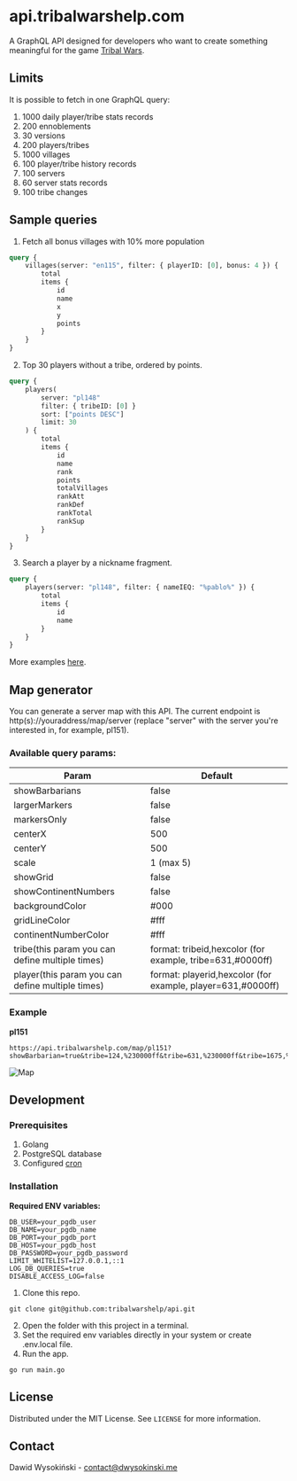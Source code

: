 # api.tribalwarshelp.com

A GraphQL API designed for developers who want to create something meaningful for the game [Tribal Wars](https://tribalwars.net).

## Limits

It is possible to fetch in one GraphQL query:

1. 1000 daily player/tribe stats records
2. 200 ennoblements
3. 30 versions
4. 200 players/tribes
5. 1000 villages
6. 100 player/tribe history records
7. 100 servers
8. 60 server stats records
9. 100 tribe changes

## Sample queries

1. Fetch all bonus villages with 10% more population

```graphql
query {
    villages(server: "en115", filter: { playerID: [0], bonus: 4 }) {
        total
        items {
            id
            name
            x
            y
            points
        }
    }
}

```

2. Top 30 players without a tribe, ordered by points.

```graphql
query {
    players(
        server: "pl148"
        filter: { tribeID: [0] }
        sort: ["points DESC"]
        limit: 30
    ) {
        total
        items {
            id
            name
            rank
            points
            totalVillages
            rankAtt
            rankDef
            rankTotal
            rankSup
        }
    }
}

```

3. Search a player by a nickname fragment.

```graphql
query {
    players(server: "pl148", filter: { nameIEQ: "%pablo%" }) {
        total
        items {
            id
            name
        }
    }
}
```

More examples [here](https://github.com/tribalwarshelp/scripts).

## Map generator

You can generate a server map with this API. The current endpoint is http(s)://youraddress/map/server (replace "server"
with the server you're interested in, for example, pl151).

### Available query params:

| Param                                            | Default                                                    |
| ------------------------------------------------ | ---------------------------------------------------------- |
| showBarbarians                                   | false                                                      |
| largerMarkers                                    | false                                                      |
| markersOnly                                      | false                                                      |
| centerX                                          | 500                                                        |
| centerY                                          | 500                                                        |
| scale                                            | 1 (max 5)                                                  |
| showGrid                                         | false                                                      |
| showContinentNumbers                             | false                                                      |
| backgroundColor                                  | #000                                                       |
| gridLineColor                                    | #fff                                                       |
| continentNumberColor                             | #fff                                                       |
| tribe(this param you can define multiple times)  | format: tribeid,hexcolor (for example, tribe=631,#0000ff)   |
| player(this param you can define multiple times) | format: playerid,hexcolor (for example, player=631,#0000ff) |

### Example

**pl151**
```
https://api.tribalwarshelp.com/map/pl151?showBarbarian=true&tribe=124,%230000ff&tribe=631,%230000ff&tribe=1675,%230000ff&onlyMarkers=false&scale=1&showGrid=true&showContinentNumbers=true
```
![Map](https://api.tribalwarshelp.com/map/pl151?showBarbarian=true&tribe=124,%230000ff&tribe=631,%230000ff&tribe=1675,%230000ff&onlyMarkers=false&scale=1&showGrid=true&showContinentNumbers=true)

## Development

### Prerequisites

1. Golang
2. PostgreSQL database
3. Configured [cron](https://github.com/tribalwarshelp/cron)

### Installation

**Required ENV variables:**

```
DB_USER=your_pgdb_user
DB_NAME=your_pgdb_name
DB_PORT=your_pgdb_port
DB_HOST=your_pgdb_host
DB_PASSWORD=your_pgdb_password
LIMIT_WHITELIST=127.0.0.1,::1
LOG_DB_QUERIES=true
DISABLE_ACCESS_LOG=false
```

1. Clone this repo.

```
git clone git@github.com:tribalwarshelp/api.git
```

2. Open the folder with this project in a terminal.
3. Set the required env variables directly in your system or create .env.local file.
4. Run the app.

```
go run main.go
```

## License

Distributed under the MIT License. See ``LICENSE`` for more information.

## Contact

Dawid Wysokiński - [contact@dwysokinski.me](mailto:contact@dwysokinski.me)
